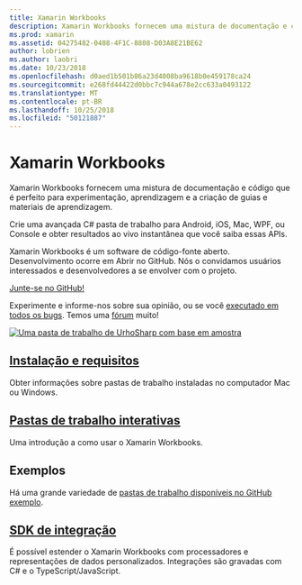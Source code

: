 ```yaml
---
title: Xamarin Workbooks
description: Xamarin Workbooks fornecem uma mistura de documentação e código que é perfeito para experimentação, aprendizagem e a criação de guias e materiais de aprendizagem.
ms.prod: xamarin
ms.assetid: 04275482-0488-4F1C-8808-D03A8E21BE62
author: lobrien
ms.author: laobri
ms.date: 10/23/2018
ms.openlocfilehash: d0aed1b501b86a23d4008ba9618b0e459178ca24
ms.sourcegitcommit: e268fd44422d0bbc7c944a678e2cc633a0493122
ms.translationtype: MT
ms.contentlocale: pt-BR
ms.lasthandoff: 10/25/2018
ms.locfileid: "50121887"
---
```

# <a name="xamarin-workbooks"></a>Xamarin Workbooks

Xamarin Workbooks fornecem uma mistura de documentação e código que é perfeito para experimentação, aprendizagem e a criação de guias e materiais de aprendizagem.

Crie uma avançada C# pasta de trabalho para Android, iOS, Mac, WPF, ou Console e obter resultados ao vivo instantânea que você saiba essas APIs.

Xamarin Workbooks é um software de código-fonte aberto. Desenvolvimento ocorre em Abrir no GitHub. Nós o convidamos usuários interessados e desenvolvedores a se envolver com o projeto.

[Junte-se no GitHub!](https://github.com/Microsoft/workbooks)

Experimente e informe-nos sobre sua opinião, ou se você [executado em todos os bugs](~/tools/workbooks/install.md#reporting-bugs). Temos uma [fórum](https://forums.xamarin.com/categories/inspector) muito!

[![](images/interactive-1.0.0-urho-planet-earth-small.png "Uma pasta de trabalho de UrhoSharp com base em amostra")](images/interactive-1.0.0-urho-planet-earth.png#lightbox)

## <a name="installation-and-requirementsinstallmd"></a>[Instalação e requisitos](install.md)

Obter informações sobre pastas de trabalho instaladas no computador Mac ou Windows.

## <a name="interactive-workbooksworkbookmd"></a>[Pastas de trabalho interativas](workbook.md)

Uma introdução a como usar o Xamarin Workbooks.

## <a name="samples"></a>Exemplos

Há uma grande variedade de [pastas de trabalho disponíveis no GitHub exemplo](https://github.com/xamarin/workbooks).

## <a name="integration-sdksdkindexmd"></a>[SDK de integração](sdk/index.md)

É possível estender o Xamarin Workbooks com processadores e representações de dados personalizados. Integrações são gravadas com C# e o TypeScript/JavaScript.
